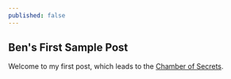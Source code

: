 ```yaml
---
published: false
---
```


## Ben's First Sample Post

Welcome to my first post, which leads to the [Chamber of Secrets](http://harrypotter.wikia.com/wiki/Chamber_of_Secrets).

